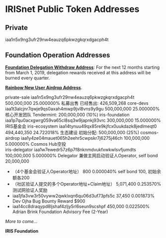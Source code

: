 # IRISnet Public Token Addresses 

## Private 
iaa1n5x9ng3ufr29nw4eauzq6pkwzgkqrxdgacph4t



## Foundation Operation Addresses
**[Foundation Delegation Withdraw Address](https://www.irisplorer.io/#/address/1/iaa1k4vk9xv2ywq3p209qe2etwmlfav8aknt3agqzc)**:  For the next 12 months starting from March 1, 2019, delegation rewards received at this address will be burned every quarter.  
 


**[Rainbow New User Airdrop Address](https://www.irisplorer.io/#/address/1/iaa13nzsae74qype65rshc0wyvhk9s0l3uecwf8y93)**.

private-sale	iaa1n5x9ng3ufr29nw4eauzq6pkwzgkqrxdgacph4t	500,000,000	25.000000%	私募出售	已经售出: 426,509,268
core-devs	iaa1t3alcjnr7qwje9qs0axah4mwp9jvl8vns9y9gu	500,000,000	25.000000%	核心开发团队	Tendermint: 200,000,000 (10%)
iris-foundation	iaa1p7qu0acxgwrg059va65cl8sq3w9japnkj93vrc	300,000,000	15.000000%	IRIS基金会	
iris-ecosystem	iaa14tynuu49qx85re9kjfcx0uukdazk8jedlmeqt0	494,440,350	24.722018%	生态建设	初始分配: 500,000,000 (25%)
cosmos-airdrop	iaa1y4ze04mauet065h2eehr5cwpskr7j6275j46ch	100,000,000	5.000000%	Cosmos Hub空投	
iris-delegator	iaa1w7ewedr57z6p7f8nknmdvukfxwkwlsvfjumdts	100,000,000	5.000000%	Delegator	兼做主网启动验证人Operator, self bond 20,000,000
-	（4个基金会验证人Operator地址）	800	0.000040%		self bond 100, 初始余额各200
-	（社区验证人提交的多个Operator地址+Claim地址）	5,071,400	0.253570%	测试网验证人奖励	
-	iaa1jfa3vw3r50vyww2qwklxqn6qu06d3uf73pfs5c	37,450	0.001873%	Dev Ojha	Bug Bounty Reward $900
-	iaa14cc8draqypd8ljshaf4zljy5rl6seun9scshpf	450,000	0.022500%	Adrian Brink	Foundation Advisory Fee (2-Year)

_More to come..._
 
 
 
 
 
 

**IRIS Foundation**

